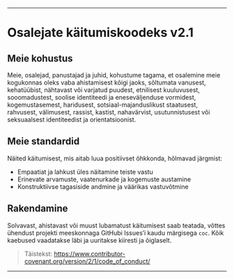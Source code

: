 -----
# Osalejate käitumiskoodeks v2.1

## Meie kohustus
Meie, osalejad, panustajad ja juhid, kohustume tagama, et osalemine meie kogukonnas oleks vaba ahistamisest kõigi jaoks, sõltumata vanusest, kehatüübist, nähtavast või varjatud puudest, etnilisest kuuluvusest, sooomadustest, soolise identiteedi ja eneseväljenduse vormidest, kogemustasemest, haridusest, sotsiaal-majanduslikust staatusest, rahvusest, välimusest, rassist, kastist, nahavärvist, usutunnistusest või seksuaalsest identiteedist ja orientatsioonist.

## Meie standardid
Näited käitumisest, mis aitab luua positiivset õhkkonda, hõlmavad järgmist:
- Empaatiat ja lahkust üles näitamine teiste vastu
- Erinevate arvamuste, vaatenurkade ja kogemuste austamine
- Konstruktiivse tagasiside andmine ja väärikas vastuvõtmine

## Rakendamine
Solvavast, ahistavast või muust lubamatust käitumisest saab teatada, võttes ühendust projekti meeskonnaga GitHubi Issues’i kaudu märgisega `coc`. Kõik kaebused vaadatakse läbi ja uuritakse kiiresti ja õiglaselt.

> Täistekst: https://www.contributor-covenant.org/version/2/1/code_of_conduct/
-----